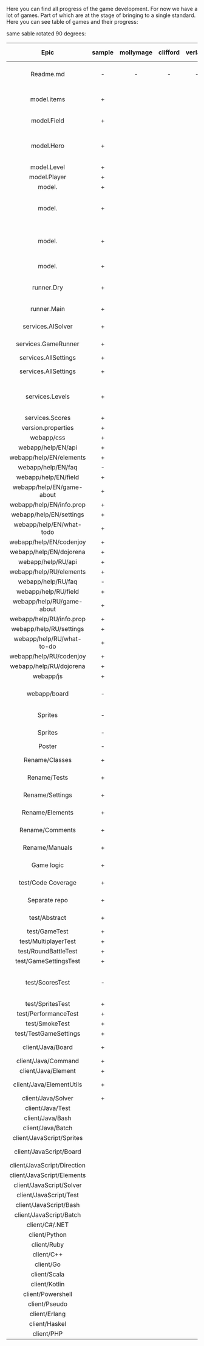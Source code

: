 Here you can find all progress of the game development. For now we have a lot of games.
Part of which are at the stage of bringing to a single standard. 
Here you can see table of games and their progress:

same sable rotated 90 degrees:

|            Epic             | sample | mollymage | clifford | verland | rawelbbub | namdraeb | Description                                                                          | sample-text | icancode training | icancode contest | a2048 | chess | collapse | engine | excitebike | expansion | fifteen | football | hex | icancode befunge | icancode ekids | japanese | kata | lemonade | lunolet | moebius | pong | puzzlebox | quadro | quake2d | reversi | rubicscube | selfdefense | snake | sokoban | spacerace | startandjump | sudoku | tetris | vacuum | xonix |
|:---------------------------:|:------:|:---------:|:--------:|:-------:|:---------:|:--------:|:-------------------------------------------------------------------------------------|:-----------:|:-----------------:|:----------------:|:-----:|:-----:|:--------:|:------:|:----------:|:---------:|:-------:|:--------:|:---:|:----------------:|:--------------:|:--------:|:----:|:--------:|:-------:|:-------:|:----:|:---------:|:------:|:-------:|:-------:|:----------:|:-----------:|:-----:|:-------:|:---------:|:------------:|:------:|:------:|:------:|:-----:|
|          Readme.md          |   -    |     -     |    -     |    -    |     -     |    -     | Содержит внятный markdown файл в корне проекта                                       |      -      |         -         |        -         |   -   |   -   |    -     |   -    |     -      |     -     |    -    |    -     |  -  |        -         |       -        |    -     |  -   |    -     |    -    |    -    |  -   |     -     |   -    |    -    |    -    |     -      |      -      |   -   |    -    |     -     |      -       |   -    |   -    |   -    |   -   |                  
|         model.items         |   +    |           |          |         |           |          | Все элементы поля содержатся в заданном пакете                                       |             |                   |                  |       |       |          |        |            |           |         |          |     |                  |                |          |      |          |         |         |      |           |        |         |         |            |             |       |         |           |              |        |        |        |       |                  
|         model.Field         |   +    |           |          |         |           |          | Интерфейс наследует RoundGameField                                                   |             |                   |                  |       |       |          |        |            |           |         |          |     |                  |                |          |      |          |         |         |      |           |        |         |         |            |             |       |         |           |              |        |        |        |       |                  
|         model.Hero          |   +    |           |          |         |           |          | extends RoundPlayerHero и реализует RoundsDirectionActJoystick, State, HeroState     |             |                   |                  |       |       |          |        |            |           |         |          |     |                  |                |          |      |          |         |         |      |           |        |         |         |            |             |       |         |           |              |        |        |        |       |                  
|         model.Level         |   +    |           |          |         |           |          | extends AbstractLevel                                                                |             |                   |                  |       |       |          |        |            |           |         |          |     |                  |                |          |      |          |         |         |      |           |        |         |         |            |             |       |         |           |              |        |        |        |       |                  
|        model.Player         |   +    |           |          |         |           |          | extends RoundGamePlayer                                                              |             |                   |                  |       |       |          |        |            |           |         |          |     |                  |                |          |      |          |         |         |      |           |        |         |         |            |             |       |         |           |              |        |        |        |       |                  
|        model.<Game>         |   +    |           |          |         |           |          | extends RoundField                                                                   |             |                   |                  |       |       |          |        |            |           |         |          |     |                  |                |          |      |          |         |         |      |           |        |         |         |            |             |       |         |           |              |        |        |        |       |                  
|        model.<Game>         |   +    |           |          |         |           |          | Класс использует PointField / Accessor для получения элементов на поле               |             |                   |                  |       |       |          |        |            |           |         |          |     |                  |                |          |      |          |         |         |      |           |        |         |         |            |             |       |         |           |              |        |        |        |       |                  
|        model.<Game>         |   +    |           |          |         |           |          | Класс реализует метод List<Player> load(String board, Function<Hero, Player> player) |             |                   |                  |       |       |          |        |            |           |         |          |     |                  |                |          |      |          |         |         |      |           |        |         |         |            |             |       |         |           |              |        |        |        |       |                  
|        model.<Game>         |   +    |           |          |         |           |          | Класс реализует метод BoardReader<Player> reader()                                   |             |                   |                  |       |       |          |        |            |           |         |          |     |                  |                |          |      |          |         |         |      |           |        |         |         |            |             |       |         |           |              |        |        |        |       |                  
|         runner.Dry          |   +    |           |          |         |           |          | Содержит этот класс для быстрого прогона игры в руном режиме                         |             |                   |                  |       |       |          |        |            |           |         |          |     |                  |                |          |      |          |         |         |      |           |        |         |         |            |             |       |         |           |              |        |        |        |       |                  
|         runner.Main         |   +    |           |          |         |           |          | Содержит этот класс для запуска игры без сервера                                     |             |                   |                  |       |       |          |        |            |           |         |          |     |                  |                |          |      |          |         |         |      |           |        |         |         |            |             |       |         |           |              |        |        |        |       |                  
|      services.AISolver      |   +    |           |          |         |           |          | Содержит этот класс для симуляции AI                                                 |             |                   |                  |       |       |          |        |            |           |         |          |     |                  |                |          |      |          |         |         |      |           |        |         |         |            |             |       |         |           |              |        |        |        |       |                  
|     services.GameRunner     |   +    |           |          |         |           |          | Реализован так же как в Sample/MollyMage                                             |             |                   |                  |       |       |          |        |            |           |         |          |     |                  |                |          |      |          |         |         |      |           |        |         |         |            |             |       |         |           |              |        |        |        |       |                  
|    services.AllSettings     |   +    |           |          |         |           |          | Implements AllSettings                                                               |             |                   |                  |       |       |          |        |            |           |         |          |     |                  |                |          |      |          |         |         |      |           |        |         |         |            |             |       |         |           |              |        |        |        |       |                  
|    services.AllSettings     |   +    |           |          |         |           |          | Содержит метод Calculator<Void> calculator()                                         |             |                   |                  |       |       |          |        |            |           |         |          |     |                  |                |          |      |          |         |         |      |           |        |         |         |            |             |       |         |           |              |        |        |        |       |                  
|       services.Levels       |   +    |           |          |         |           |          | Содержит метод void setup(GameSettings settings) c несколькими уровнями              |             |                   |                  |       |       |          |        |            |           |         |          |     |                  |                |          |      |          |         |         |      |           |        |         |         |            |             |       |         |           |              |        |        |        |       |                  
|       services.Scores       |   +    |           |          |         |           |          | extends ScoresMap                                                                    |             |                   |                  |       |       |          |        |            |           |         |          |     |                  |                |          |      |          |         |         |      |           |        |         |         |            |             |       |         |           |              |        |        |        |       |                  
|     version.properties      |   +    |           |          |         |           |          | Такой же как у Sample                                                                |             |                   |                  |       |       |          |        |            |           |         |          |     |                  |                |          |      |          |         |         |      |           |        |         |         |            |             |       |         |           |              |        |        |        |       |                  
|         webapp/css          |   +    |           |          |         |           |          | Такой же как у Sample                                                                |             |                   |                  |       |       |          |        |            |           |         |          |     |                  |                |          |      |          |         |         |      |           |        |         |         |            |             |       |         |           |              |        |        |        |       |                  
|     webapp/help/EN/api      |   +    |           |          |         |           |          | Есть                                                                                 |             |                   |                  |       |       |          |        |            |           |         |          |     |                  |                |          |      |          |         |         |      |           |        |         |         |            |             |       |         |           |              |        |        |        |       |                  
|   webapp/help/EN/elements   |   +    |           |          |         |           |          | Сгенерирован правильно                                                               |             |                   |                  |       |       |          |        |            |           |         |          |     |                  |                |          |      |          |         |         |      |           |        |         |         |            |             |       |         |           |              |        |        |        |       |                  
|     webapp/help/EN/faq      |   -    |           |          |         |           |          | Есть                                                                                 |             |                   |                  |       |       |          |        |            |           |         |          |     |                  |                |          |      |          |         |         |      |           |        |         |         |            |             |       |         |           |              |        |        |        |       |                  
|    webapp/help/EN/field     |   +    |           |          |         |           |          | Есть                                                                                 |             |                   |                  |       |       |          |        |            |           |         |          |     |                  |                |          |      |          |         |         |      |           |        |         |         |            |             |       |         |           |              |        |        |        |       |                  
|  webapp/help/EN/game-about  |   +    |           |          |         |           |          | Есть                                                                                 |             |                   |                  |       |       |          |        |            |           |         |          |     |                  |                |          |      |          |         |         |      |           |        |         |         |            |             |       |         |           |              |        |        |        |       |                  
|  webapp/help/EN/info.prop   |   +    |           |          |         |           |          | Есть                                                                                 |             |                   |                  |       |       |          |        |            |           |         |          |     |                  |                |          |      |          |         |         |      |           |        |         |         |            |             |       |         |           |              |        |        |        |       |                  
|   webapp/help/EN/settings   |   +    |           |          |         |           |          | Сгенерирован правильно                                                               |             |                   |                  |       |       |          |        |            |           |         |          |     |                  |                |          |      |          |         |         |      |           |        |         |         |            |             |       |         |           |              |        |        |        |       |                  
|  webapp/help/EN/what-todo   |   +    |           |          |         |           |          | Есть                                                                                 |             |                   |                  |       |       |          |        |            |           |         |          |     |                  |                |          |      |          |         |         |      |           |        |         |         |            |             |       |         |           |              |        |        |        |       |                  
|   webapp/help/EN/codenjoy   |   +    |           |          |         |           |          | Сгенерирован правильно                                                               |             |                   |                  |       |       |          |        |            |           |         |          |     |                  |                |          |      |          |         |         |      |           |        |         |         |            |             |       |         |           |              |        |        |        |       |                  
|   webapp/help/EN/dojorena   |   +    |           |          |         |           |          | Сгенерирован правильно                                                               |             |                   |                  |       |       |          |        |            |           |         |          |     |                  |                |          |      |          |         |         |      |           |        |         |         |            |             |       |         |           |              |        |        |        |       |                  
|     webapp/help/RU/api      |   +    |           |          |         |           |          | Есть                                                                                 |             |                   |                  |       |       |          |        |            |           |         |          |     |                  |                |          |      |          |         |         |      |           |        |         |         |            |             |       |         |           |              |        |        |        |       |                  
|   webapp/help/RU/elements   |   +    |           |          |         |           |          | Сгенерирован правильно                                                               |             |                   |                  |       |       |          |        |            |           |         |          |     |                  |                |          |      |          |         |         |      |           |        |         |         |            |             |       |         |           |              |        |        |        |       |                  
|     webapp/help/RU/faq      |   -    |           |          |         |           |          | Есть                                                                                 |             |                   |                  |       |       |          |        |            |           |         |          |     |                  |                |          |      |          |         |         |      |           |        |         |         |            |             |       |         |           |              |        |        |        |       |                  
|    webapp/help/RU/field     |   +    |           |          |         |           |          | Есть                                                                                 |             |                   |                  |       |       |          |        |            |           |         |          |     |                  |                |          |      |          |         |         |      |           |        |         |         |            |             |       |         |           |              |        |        |        |       |                  
|  webapp/help/RU/game-about  |   +    |           |          |         |           |          | Есть                                                                                 |             |                   |                  |       |       |          |        |            |           |         |          |     |                  |                |          |      |          |         |         |      |           |        |         |         |            |             |       |         |           |              |        |        |        |       |                  
|  webapp/help/RU/info.prop   |   +    |           |          |         |           |          | Есть                                                                                 |             |                   |                  |       |       |          |        |            |           |         |          |     |                  |                |          |      |          |         |         |      |           |        |         |         |            |             |       |         |           |              |        |        |        |       |                  
|   webapp/help/RU/settings   |   +    |           |          |         |           |          | Сгенерирован правильно                                                               |             |                   |                  |       |       |          |        |            |           |         |          |     |                  |                |          |      |          |         |         |      |           |        |         |         |            |             |       |         |           |              |        |        |        |       |                  
|  webapp/help/RU/what-to-do  |   +    |           |          |         |           |          | Есть                                                                                 |             |                   |                  |       |       |          |        |            |           |         |          |     |                  |                |          |      |          |         |         |      |           |        |         |         |            |             |       |         |           |              |        |        |        |       |                  
|   webapp/help/RU/codenjoy   |   +    |           |          |         |           |          | Сгенерирован правильно                                                               |             |                   |                  |       |       |          |        |            |           |         |          |     |                  |                |          |      |          |         |         |      |           |        |         |         |            |             |       |         |           |              |        |        |        |       |                  
|   webapp/help/RU/dojorena   |   +    |           |          |         |           |          | Сгенерирован правильно                                                               |             |                   |                  |       |       |          |        |            |           |         |          |     |                  |                |          |      |          |         |         |      |           |        |         |         |            |             |       |         |           |              |        |        |        |       |
|          webapp/js          |   +    |           |          |         |           |          | Такой же как у Sample                                                                |             |                   |                  |       |       |          |        |            |           |         |          |     |                  |                |          |      |          |         |         |      |           |        |         |         |            |             |       |         |           |              |        |        |        |       |
|        webapp/board         |   -    |           |          |         |           |          | Прорисован по новым спрайтам и соответствует картинке мануала                        |             |                   |                  |       |       |          |        |            |           |         |          |     |                  |                |          |      |          |         |         |      |           |        |         |         |            |             |       |         |           |              |        |        |        |       |
|           Sprites           |   -    |           |          |         |           |          | Перерисован по новому дизайну                                                        |             |                   |                  |       |       |          |        |            |           |         |          |     |                  |                |          |      |          |         |         |      |           |        |         |         |            |             |       |         |           |              |        |        |        |       |                  
|           Sprites           |   -    |           |          |         |           |          | Содержит xsf с исходниками                                                           |             |                   |                  |       |       |          |        |            |           |         |          |     |                  |                |          |      |          |         |         |      |           |        |         |         |            |             |       |         |           |              |        |        |        |       |                  
|           Poster            |   -    |           |          |         |           |          | Прорисован                                                                           |             |                   |                  |       |       |          |        |            |           |         |          |     |                  |                |          |      |          |         |         |      |           |        |         |         |            |             |       |         |           |              |        |        |        |       |                  
|       Rename/Classes        |   +    |           |          |         |           |          | Переименовано по новому дизайну                                                      |             |                   |                  |       |       |          |        |            |           |         |          |     |                  |                |          |      |          |         |         |      |           |        |         |         |            |             |       |         |           |              |        |        |        |       |                  
|        Rename/Tests         |   +    |           |          |         |           |          | Переименовано по новому дизайну                                                      |             |                   |                  |       |       |          |        |            |           |         |          |     |                  |                |          |      |          |         |         |      |           |        |         |         |            |             |       |         |           |              |        |        |        |       |                  
|       Rename/Settings       |   +    |           |          |         |           |          | Переименовано по новому дизайну                                                      |             |                   |                  |       |       |          |        |            |           |         |          |     |                  |                |          |      |          |         |         |      |           |        |         |         |            |             |       |         |           |              |        |        |        |       |                  
|       Rename/Elements       |   +    |           |          |         |           |          | Переименовано по новому дизайну                                                      |             |                   |                  |       |       |          |        |            |           |         |          |     |                  |                |          |      |          |         |         |      |           |        |         |         |            |             |       |         |           |              |        |        |        |       |                  
|       Rename/Comments       |   +    |           |          |         |           |          | Переименовано по новому дизайну                                                      |             |                   |                  |       |       |          |        |            |           |         |          |     |                  |                |          |      |          |         |         |      |           |        |         |         |            |             |       |         |           |              |        |        |        |       |                  
|       Rename/Manuals        |   +    |           |          |         |           |          | Переименовано по новому дизайну                                                      |             |                   |                  |       |       |          |        |            |           |         |          |     |                  |                |          |      |          |         |         |      |           |        |         |         |            |             |       |         |           |              |        |        |        |       |                  
|         Game logic          |   +    |           |          |         |           |          | Продумана ли игровая логика                                                          |             |                   |                  |       |       |          |        |            |           |         |          |     |                  |                |          |      |          |         |         |      |           |        |         |         |            |             |       |         |           |              |        |        |        |       |                  
|     test/Code Coverage      |   +    |           |          |         |           |          | Написано ли достаточно тестов                                                        |             |                   |                  |       |       |          |        |            |           |         |          |     |                  |                |          |      |          |         |         |      |           |        |         |         |            |             |       |         |           |              |        |        |        |       |                  
|        Separate repo        |   +    |           |          |         |           |          | Выделен ли репозиторий как отдельный                                                 |             |                   |                  |       |       |          |        |            |           |         |          |     |                  |                |          |      |          |         |         |      |           |        |         |         |            |             |       |         |           |              |        |        |        |       |                  
|        test/Abstract        |   +    |           |          |         |           |          | extends NewAbstractBaseGameTest                                                      |             |                   |                  |       |       |          |        |            |           |         |          |     |                  |                |          |      |          |         |         |      |           |        |         |         |            |             |       |         |           |              |        |        |        |       |                  
|        test/GameTest        |   +    |           |          |         |           |          | // given // when // then                                                             |             |                   |                  |       |       |          |        |            |           |         |          |     |                  |                |          |      |          |         |         |      |           |        |         |         |            |             |       |         |           |              |        |        |        |       |                  
|    test/MultiplayerTest     |   +    |           |          |         |           |          | // given // when // then                                                             |             |                   |                  |       |       |          |        |            |           |         |          |     |                  |                |          |      |          |         |         |      |           |        |         |         |            |             |       |         |           |              |        |        |        |       |                  
|    test/RoundBattleTest     |   +    |           |          |         |           |          | // given // when // then                                                             |             |                   |                  |       |       |          |        |            |           |         |          |     |                  |                |          |      |          |         |         |      |           |        |         |         |            |             |       |         |           |              |        |        |        |       |                  
|    test/GameSettingsTest    |   +    |           |          |         |           |          | // given // when // then                                                             |             |                   |                  |       |       |          |        |            |           |         |          |     |                  |                |          |      |          |         |         |      |           |        |         |         |            |             |       |         |           |              |        |        |        |       |                  
|       test/ScoresTest       |   -    |           |          |         |           |          | Наследует AbstractScoresTest и реализован как в MollyMage                            |             |                   |                  |       |       |          |        |            |           |         |          |     |                  |                |          |      |          |         |         |      |           |        |         |         |            |             |       |         |           |              |        |        |        |       |                  
|      test/SpritesTest       |   +    |           |          |         |           |          | Есть                                                                                 |             |                   |                  |       |       |          |        |            |           |         |          |     |                  |                |          |      |          |         |         |      |           |        |         |         |            |             |       |         |           |              |        |        |        |       |                  
|    test/PerformanceTest     |   +    |           |          |         |           |          | Есть                                                                                 |             |                   |                  |       |       |          |        |            |           |         |          |     |                  |                |          |      |          |         |         |      |           |        |         |         |            |             |       |         |           |              |        |        |        |       |                  
|       test/SmokeTest        |   +    |           |          |         |           |          | Есть                                                                                 |             |                   |                  |       |       |          |        |            |           |         |          |     |                  |                |          |      |          |         |         |      |           |        |         |         |            |             |       |         |           |              |        |        |        |       |                  
|    test/TestGameSettings    |   +    |           |          |         |           |          | Есть                                                                                 |             |                   |                  |       |       |          |        |            |           |         |          |     |                  |                |          |      |          |         |         |      |           |        |         |         |            |             |       |         |           |              |        |        |        |       |                  
|      client/Java/Board      |   +    |           |          |         |           |          | Содержит все необходимые методы                                                      |             |                   |                  |       |       |          |        |            |           |         |          |     |                  |                |          |      |          |         |         |      |           |        |         |         |            |             |       |         |           |              |        |        |        |       |                  
|     client/Java/Command     |   +    |           |          |         |           |          | Есть                                                                                 |             |                   |                  |       |       |          |        |            |           |         |          |     |                  |                |          |      |          |         |         |      |           |        |         |         |            |             |       |         |           |              |        |        |        |       |                  
|     client/Java/Element     |   +    |           |          |         |           |          | Сгенерирован правильно                                                               |             |                   |                  |       |       |          |        |            |           |         |          |     |                  |                |          |      |          |         |         |      |           |        |         |         |            |             |       |         |           |              |        |        |        |       |                  
|  client/Java/ElementUtils   |   +    |           |          |         |           |          | Содержит вспомогательные методы                                                      |             |                   |                  |       |       |          |        |            |           |         |          |     |                  |                |          |      |          |         |         |      |           |        |         |         |            |             |       |         |           |              |        |        |        |       |                  
|     client/Java/Solver      |   +    |           |          |         |           |          | Есть                                                                                 |             |                   |                  |       |       |          |        |            |           |         |          |     |                  |                |          |      |          |         |         |      |           |        |         |         |            |             |       |         |           |              |        |        |        |       |                  
|      client/Java/Test       |        |           |          |         |           |          | Тестирует все методы                                                                 |             |                   |                  |       |       |          |        |            |           |         |          |     |                  |                |          |      |          |         |         |      |           |        |         |         |            |             |       |         |           |              |        |        |        |       |                  
|      client/Java/Bash       |        |           |          |         |           |          | Можно запустить клиента                                                              |             |                   |                  |       |       |          |        |            |           |         |          |     |                  |                |          |      |          |         |         |      |           |        |         |         |            |             |       |         |           |              |        |        |        |       |                  
|      client/Java/Batch      |        |           |          |         |           |          | Можно запустить клиента                                                              |             |                   |                  |       |       |          |        |            |           |         |          |     |                  |                |          |      |          |         |         |      |           |        |         |         |            |             |       |         |           |              |        |        |        |       |                  
|  client/JavaScript/Sprites  |        |           |          |         |           |          | Копия тех что в игре                                                                 |             |                   |                  |       |       |          |        |            |           |         |          |     |                  |                |          |      |          |         |         |      |           |        |         |         |            |             |       |         |           |              |        |        |        |       |                  
|   client/JavaScript/Board   |        |           |          |         |           |          | Содержит все необходимые методы                                                      |             |                   |                  |       |       |          |        |            |           |         |          |     |                  |                |          |      |          |         |         |      |           |        |         |         |            |             |       |         |           |              |        |        |        |       |                  
| client/JavaScript/Direction |        |           |          |         |           |          | Есть                                                                                 |             |                   |                  |       |       |          |        |            |           |         |          |     |                  |                |          |      |          |         |         |      |           |        |         |         |            |             |       |         |           |              |        |        |        |       |                  
| client/JavaScript/Elements  |        |           |          |         |           |          | Сгенерирован правильно                                                               |             |                   |                  |       |       |          |        |            |           |         |          |     |                  |                |          |      |          |         |         |      |           |        |         |         |            |             |       |         |           |              |        |        |        |       |                  
|  client/JavaScript/Solver   |        |           |          |         |           |          | Есть                                                                                 |             |                   |                  |       |       |          |        |            |           |         |          |     |                  |                |          |      |          |         |         |      |           |        |         |         |            |             |       |         |           |              |        |        |        |       |                  
|   client/JavaScript/Test    |        |           |          |         |           |          | Тестирует все методы                                                                 |             |                   |                  |       |       |          |        |            |           |         |          |     |                  |                |          |      |          |         |         |      |           |        |         |         |            |             |       |         |           |              |        |        |        |       |                  
|   client/JavaScript/Bash    |        |           |          |         |           |          | Можно запустить клиента                                                              |             |                   |                  |       |       |          |        |            |           |         |          |     |                  |                |          |      |          |         |         |      |           |        |         |         |            |             |       |         |           |              |        |        |        |       |                  
|   client/JavaScript/Batch   |        |           |          |         |           |          | Можно запустить клиента                                                              |             |                   |                  |       |       |          |        |            |           |         |          |     |                  |                |          |      |          |         |         |      |           |        |         |         |            |             |       |         |           |              |        |        |        |       |
|       client/C#/.NET        |        |           |          |         |           |          | TBD расписать                                                                        |             |                   |                  |       |       |          |        |            |           |         |          |     |                  |                |          |      |          |         |         |      |           |        |         |         |            |             |       |         |           |              |        |        |        |       |                  
|        client/Python        |        |           |          |         |           |          | TBD расписать                                                                        |             |                   |                  |       |       |          |        |            |           |         |          |     |                  |                |          |      |          |         |         |      |           |        |         |         |            |             |       |         |           |              |        |        |        |       |                  
|         client/Ruby         |        |           |          |         |           |          | TBD расписать                                                                        |             |                   |                  |       |       |          |        |            |           |         |          |     |                  |                |          |      |          |         |         |      |           |        |         |         |            |             |       |         |           |              |        |        |        |       |                  
|         client/C++          |        |           |          |         |           |          | TBD расписать                                                                        |             |                   |                  |       |       |          |        |            |           |         |          |     |                  |                |          |      |          |         |         |      |           |        |         |         |            |             |       |         |           |              |        |        |        |       |                  
|          client/Go          |        |           |          |         |           |          | TBD расписать                                                                        |             |                   |                  |       |       |          |        |            |           |         |          |     |                  |                |          |      |          |         |         |      |           |        |         |         |            |             |       |         |           |              |        |        |        |       |                  
|        client/Scala         |        |           |          |         |           |          | TBD расписать                                                                        |             |                   |                  |       |       |          |        |            |           |         |          |     |                  |                |          |      |          |         |         |      |           |        |         |         |            |             |       |         |           |              |        |        |        |       |                  
|        client/Kotlin        |        |           |          |         |           |          | TBD расписать                                                                        |             |                   |                  |       |       |          |        |            |           |         |          |     |                  |                |          |      |          |         |         |      |           |        |         |         |            |             |       |         |           |              |        |        |        |       |                  
|      client/Powershell      |        |           |          |         |           |          | TBD расписать                                                                        |             |                   |                  |       |       |          |        |            |           |         |          |     |                  |                |          |      |          |         |         |      |           |        |         |         |            |             |       |         |           |              |        |        |        |       |                  
|        client/Pseudo        |        |           |          |         |           |          | TBD расписать                                                                        |             |                   |                  |       |       |          |        |            |           |         |          |     |                  |                |          |      |          |         |         |      |           |        |         |         |            |             |       |         |           |              |        |        |        |       |                  
|        client/Erlang        |        |           |          |         |           |          | TBD расписать                                                                        |             |                   |                  |       |       |          |        |            |           |         |          |     |                  |                |          |      |          |         |         |      |           |        |         |         |            |             |       |         |           |              |        |        |        |       |                  
|        client/Haskel        |        |           |          |         |           |          | TBD расписать                                                                        |             |                   |                  |       |       |          |        |            |           |         |          |     |                  |                |          |      |          |         |         |      |           |        |         |         |            |             |       |         |           |              |        |        |        |       |                  
|         client/PHP          |        |           |          |         |           |          | TBD расписать                                                                        |             |                   |                  |       |       |          |        |            |           |         |          |     |                  |                |          |      |          |         |         |      |           |        |         |         |            |             |       |         |           |              |        |        |        |       |                  
